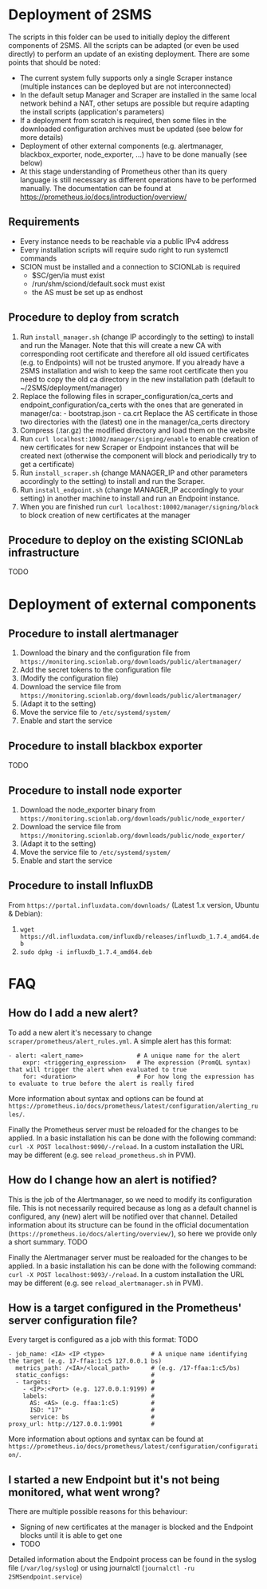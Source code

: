 # Deployment of 2SMS
The scripts in this folder can be used to initially deploy the different components of 2SMS. All the scripts can be adapted (or
even be used directly) to perform an update of an existing deployment.
There are some points that should be noted:
* The current system fully supports only a single Scraper instance (multiple instances can be deployed but are not interconnected)
* In the default setup Manager and Scraper are installed in the same local network behind a NAT, other setups are possible but
    require adapting the install scripts (application's parameters)
* If a deployment from scratch is required, then some files in the downloaded configuration archives must be updated (see below for more details)
* Deployment of other external components (e.g. alertmanager, blackbox_exporter, node_exporter, ...) have to be done manually (see below)
* At this stage understanding of Prometheus other than its query language is still necessary as different operations have to
    be performed manually. The documentation can be found at https://prometheus.io/docs/introduction/overview/

## Requirements
* Every instance needs to be reachable via a public IPv4 address
* Every installation scripts will require sudo right to run systemctl commands
* SCION must be installed and a connection to SCIONLab is required
    * $SC/gen/ia must exist
    * /run/shm/sciond/default.sock must exist
    * the AS must be set up as endhost

## Procedure to deploy from scratch
1. Run `install_manager.sh` (change IP accordingly to the setting) to install and run the Manager. Note that this
    will create a new CA with corresponding root certificate and therefore all old issued certificates (e.g. to Endpoints)
    will not be trusted anymore. If you already have a 2SMS installation and wish to keep the same root certificate then
    you need to copy the old ca directory in the new installation path (default to ~/2SMS/deployment/manager)
1. Replace the following files in scraper_configuration/ca_certs and endpoint_configuration/ca_certs with the ones
    that are generated in manager/ca:
        - bootstrap.json
        - ca.crt
   Replace the AS certificate in those two directories with the (latest) one in the manager/ca_certs directory
1. Compress (.tar.gz) the modified directory and load them on the website
1. Run `curl localhost:10002/manager/signing/enable` to enable creation of new certificates for new Scraper or Endpoint instances
    that will be created next (otherwise the component will block and periodically try to get a certificate)
1. Run `install_scraper.sh` (change MANAGER_IP and other parameters accordingly to the setting) to install and run the Scraper.
1. Run `install_endpoint.sh` (change MANAGER_IP accordingly to your setting) in another machine to install and run an Endpoint instance.
1. When you are finished run `curl localhost:10002/manager/signing/block` to block creation of new certificates at the manager

## Procedure to deploy on the existing SCIONLab infrastructure
TODO

# Deployment of external components

## Procedure to install alertmanager
1. Download the binary and the configuration file from `https://monitoring.scionlab.org/downloads/public/alertmanager/`
1. Add the secret tokens to the configuration file
1. (Modify the configuration file)
1. Download the service file from `https://monitoring.scionlab.org/downloads/public/alertmanager/`
1. (Adapt it to the setting)
1. Move the service file to `/etc/systemd/system/`
1. Enable and start the service

## Procedure to install blackbox exporter
TODO

## Procedure to install node exporter
1. Download the node_exporter binary from `https://monitoring.scionlab.org/downloads/public/node_exporter/`
1. Download the service file from `https://monitoring.scionlab.org/downloads/public/node_exporter/`
1. (Adapt it to the setting)
1. Move the service file to `/etc/systemd/system/`
1. Enable and start the service

## Procedure to install InfluxDB
From `https://portal.influxdata.com/downloads/` (Latest 1.x version, Ubuntu & Debian):
1. `wget https://dl.influxdata.com/influxdb/releases/influxdb_1.7.4_amd64.deb`
1. `sudo dpkg -i influxdb_1.7.4_amd64.deb`

# FAQ
## How do I add a new alert?
To add a new alert it's necessary to change `scraper/prometheus/alert_rules.yml`.
A simple alert has this format:

    - alert: <alert_name>               # A unique name for the alert
        expr: <triggering_expression>   # The expression (PromQL syntax) that will trigger the alert when evaluated to true
        for: <duration>                 # For how long the expression has to evaluate to true before the alert is really fired
More information about syntax and options can be found at `https://prometheus.io/docs/prometheus/latest/configuration/alerting_rules/`.

Finally the Prometheus server must be reloaded for the changes to be applied. In a basic installation his can be done with the following command:
`curl -X POST localhost:9090/-/reload`. In a custom installation the URL may be different (e.g. see `reload_prometheus.sh` in PVM).

## How do I change how an alert is notified?
This is the job of the Alertmanager, so we need to modify its configuration file. This is not necessarily required because as long as a
default channel is configured, any (new) alert will be notified over that channel. Detailed information about its structure can
be found in the official documentation (`https://prometheus.io/docs/alerting/overview/`), so here we provide only a short summary.
TODO

Finally the Alertmanager server must be realoaded for the changes to be applied. In a basic installation his can be done with the following command:
`curl -X POST localhost:9093/-/reload`. In a custom installation the URL may be different (e.g. see `reload_alertmanager.sh` in PVM).

## How is a target configured in the Prometheus' server configuration file?
Every target is configured as a job with this format: TODO
    
    - job_name: <IA> <IP <type>             # A unique name identifying the target (e.g. 17-ffaa:1:c5 127.0.0.1 bs)
      metrics_path: /<IA>/<local_path>      # (e.g. /17-ffaa:1:c5/bs)
      static_configs:                       #
      - targets:                            #
        - <IP>:<Port> (e.g. 127.0.0.1:9199) #
        labels:                             #
          AS: <AS> (e.g. ffaa:1:c5)         #
          ISD: "17"                         #
          service: bs                       #
    proxy_url: http://127.0.0.1:9901        #

More information about options and syntax can be found at `https://prometheus.io/docs/prometheus/latest/configuration/configuration/`.

## I started a new Endpoint but it's not being monitored, what went wrong?
There are multiple possible reasons for this behaviour:
* Signing of new certificates at the manager is blocked and the Endpoint blocks until it is able to get one
* TODO

Detailed information about the Endpoint process can be found in the syslog file (`/var/log/syslog`) or using journalctl (`journalctl -ru 2SMSendpoint.service`)